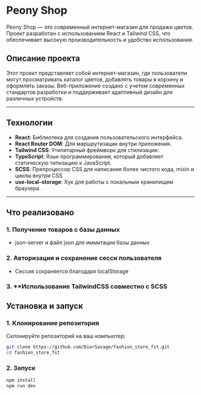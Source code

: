 # Peony Shop

Peony Shop — это современный интернет-магазин для продажи цветов. Проект разработан с использованием React и Tailwind CSS, что обеспечивает высокую производительность и удобство использования.

## Описание проекта

Этот проект представляет собой интернет-магазин, где пользователи могут просматривать каталог цветов, добавлять товары в корзину и оформлять заказы. Веб-приложение создано с учетом современных стандартов разработки и поддерживает адаптивный дизайн для различных устройств.

---

## Технологии

- **React**: Библиотека для создания пользовательского интерфейса.
- **React Router DOM**: Для маршрутизации внутри приложения.
- **Tailwind CSS**: Утилитарный фреймворк для стилизации.
- **TypeScript**: Язык программирования, который добавляет статическую типизацию к JavaScript.
- **SCSS**: Препроцессор CSS для написания более чистого кода, mixin и циклы внутри CSS
- **use-local-storage**: Хук для работы с локальным хранилищем браузера.

---

## Что реализовано

### 1. **Получение товаров с базы данных**
   - json-server и файл json для иммитации базы данных

### 2. **Авторизация и сохранение сесси пользователя**
   - Сессия сохраняется благодаря localStorage

### 3. **Использование TailwindCSS совместно с SCSS

## Установка и запуск

### 1. Клонирование репозитория

Склонируйте репозиторий на ваш компьютер:

```bash
git clone https://github.com/DiorSavage/fashion_store_fst.git
cd fashion_store_fst
```

### 2. Запуск

```bash
npm install 
npm run dev
```
